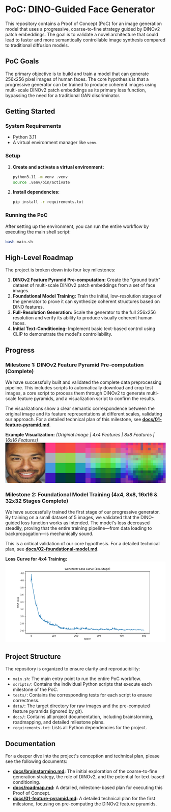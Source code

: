# PoC: DINO-Guided Face Generator

This repository contains a Proof of Concept (PoC) for an image generation model that uses a progressive, coarse-to-fine strategy guided by DINOv2 patch embeddings. The goal is to validate a novel architecture that could lead to faster and more semantically controllable image synthesis compared to traditional diffusion models.

## PoC Goals

The primary objective is to build and train a model that can generate 256x256 pixel images of human faces. The core hypothesis is that a progressive generator can be trained to produce coherent images using multi-scale DINOv2 patch embeddings as its primary loss function, bypassing the need for a traditional GAN discriminator.

## Getting Started

### System Requirements
- Python 3.11
- A virtual environment manager like `venv`.

### Setup
1. **Create and activate a virtual environment:**
   ```bash
   python3.11 -m venv .venv
   source .venv/bin/activate
   ```
2. **Install dependencies:**
   ```bash
   pip install -r requirements.txt
   ```

### Running the PoC
After setting up the environment, you can run the entire workflow by executing the main shell script:
   ```bash
   bash main.sh
   ```

## High-Level Roadmap

The project is broken down into four key milestones:

1.  **DINOv2 Feature Pyramid Pre-computation:** Create the "ground truth" dataset of multi-scale DINOv2 patch embeddings from a set of face images.
2.  **Foundational Model Training:** Train the initial, low-resolution stages of the generator to prove it can synthesize coherent structures based on DINO features.
3.  **Full-Resolution Generation:** Scale the generator to the full 256x256 resolution and verify its ability to produce visually coherent human faces.
4.  **Initial Text-Conditioning:** Implement basic text-based control using CLIP to demonstrate the model's controllability.

## Progress

### Milestone 1: DINOv2 Feature Pyramid Pre-computation (Complete)

We have successfully built and validated the complete data preprocessing pipeline. This includes scripts to automatically download and crop test images, a core script to process them through DINOv2 to generate multi-scale feature pyramids, and a visualization script to confirm the results.

The visualizations show a clear semantic correspondence between the original image and its feature representations at different scales, validating our approach. For a detailed technical plan of this milestone, see **[docs/01-feature-pyramid.md](docs/01-feature-pyramid.md)**.

**Example Visualization:**
*(Original Image | 4x4 Features | 8x8 Features | 16x16 Features)*
![Example Visualization](examples/visualizations/test_image_01.png)

### Milestone 2: Foundational Model Training (4x4, 8x8, 16x16 & 32x32 Stages Complete)

We have successfully trained the first stage of our progressive generator. By training on a small dataset of 5 images, we validated that the DINO-guided loss function works as intended. The model's loss decreased steadily, proving that the entire training pipeline—from data loading to backpropagation—is mechanically sound.

This is a critical validation of our core hypothesis. For a detailed technical plan, see **[docs/02-foundational-model.md](docs/02-foundational-model.md)**.

**Loss Curve for 4x4 Training:**
![Loss Curve 4x4](examples/visualizations/loss_curve_4x4.png)

## Project Structure

The repository is organized to ensure clarity and reproducibility:

-   `main.sh`: The main entry point to run the entire PoC workflow.
-   `scripts/`: Contains the individual Python scripts that execute each milestone of the PoC.
-   `tests/`: Contains the corresponding tests for each script to ensure correctness.
-   `data/`: The target directory for raw images and the pre-computed feature pyramids (ignored by git).
-   `docs/`: Contains all project documentation, including brainstorming, roadmapping, and detailed milestone plans.
-   `requirements.txt`: Lists all Python dependencies for the project.

## Documentation

For a deeper dive into the project's conception and technical plan, please see the following documents:

*   **[docs/brainstorming.md](docs/brainstorming.md):** The initial exploration of the coarse-to-fine generation strategy, the role of DINOv2, and the potential for text-based conditioning.
*   **[docs/roadmap.md](docs/roadmap.md):** A detailed, milestone-based plan for executing this Proof of Concept.
*   **[docs/01-feature-pyramid.md](docs/01-feature-pyramid.md):** A detailed technical plan for the first milestone, focusing on pre-computing the DINOv2 feature pyramids.
